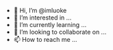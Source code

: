 - 👋 Hi, I’m @imluoke
- 👀 I’m interested in ...
- 🌱 I’m currently learning ...
- 💞️ I’m looking to collaborate on ...
- 📫 How to reach me ...

<!---
imluoke/imluoke is a ✨ special ✨ repository because its `README.md` (this file) appears on your GitHub profile.
You can click the Preview link to take a look at your changes.
--->

